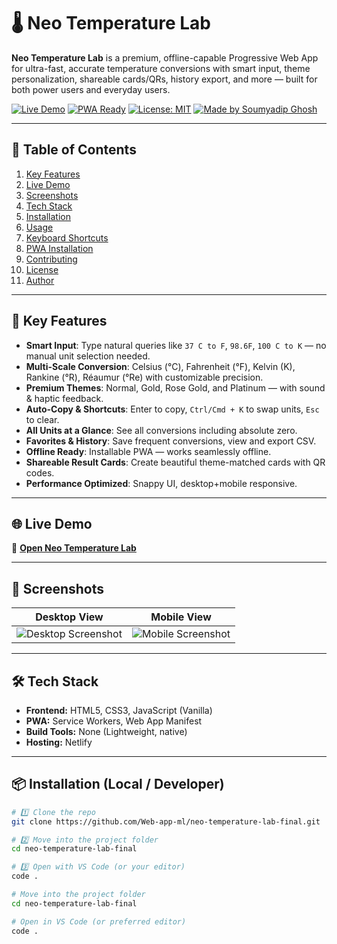 # 🌡️ Neo Temperature Lab

**Neo Temperature Lab** is a premium, offline-capable Progressive Web App for ultra-fast, accurate temperature conversions with smart input, theme personalization, shareable cards/QRs, history export, and more — built for both power users and everyday users.  

[![Live Demo](https://img.shields.io/badge/Live%20Demo-neo--temperature--lab-blue?style=for-the-badge)](https://neotemp.netlify.app/)
[![PWA Ready](https://img.shields.io/badge/PWA-Ready-brightgreen?style=for-the-badge&logo=pwa)](https://neotemp.netlify.app/)
[![License: MIT](https://img.shields.io/badge/License-MIT-yellow.svg?style=for-the-badge)](LICENSE)
[![Made by Soumyadip Ghosh](https://img.shields.io/badge/Made%20By-Soumyadip%20Ghosh-orange?style=for-the-badge)](https://github.com/Web-app-ml)

---

## 📜 Table of Contents
1. [Key Features](#-key-features)
2. [Live Demo](#-live-demo)
3. [Screenshots](#-screenshots)
4. [Tech Stack](#-tech-stack)
5. [Installation](#-installation-local--developer)
6. [Usage](#-usage)
7. [Keyboard Shortcuts](#-keyboard-shortcuts)
8. [PWA Installation](#-pwa-installation)
9. [Contributing](#-contributing)
10. [License](#-license)
11. [Author](#-author)

---

## 🚀 Key Features

- **Smart Input**: Type natural queries like `37 C to F`, `98.6F`, `100 C to K` — no manual unit selection needed.
- **Multi-Scale Conversion**: Celsius (°C), Fahrenheit (°F), Kelvin (K), Rankine (°R), Réaumur (°Re) with customizable precision.
- **Premium Themes**: Normal, Gold, Rose Gold, and Platinum — with sound & haptic feedback.
- **Auto-Copy & Shortcuts**: Enter to copy, `Ctrl/Cmd + K` to swap units, `Esc` to clear.
- **All Units at a Glance**: See all conversions including absolute zero.
- **Favorites & History**: Save frequent conversions, view and export CSV.
- **Offline Ready**: Installable PWA — works seamlessly offline.
- **Shareable Result Cards**: Create beautiful theme-matched cards with QR codes.
- **Performance Optimized**: Snappy UI, desktop+mobile responsive.

---

## 🌐 Live Demo
🔗 **[Open Neo Temperature Lab](https://neotemp.netlify.app/)**

---

## 📸 Screenshots

| Desktop View | Mobile View |
|--------------|-------------|
| ![Desktop Screenshot](https://neotemp.netlify.app/desktop-preview.jpg) | ![Mobile Screenshot](https://neotemp.netlify.app/mobile-preview.jpg) |

---

## 🛠 Tech Stack

- **Frontend:** HTML5, CSS3, JavaScript (Vanilla)
- **PWA:** Service Workers, Web App Manifest
- **Build Tools:** None (Lightweight, native)
- **Hosting:** Netlify

---

## 📦 Installation (Local / Developer)

```bash
# 1️⃣ Clone the repo
git clone https://github.com/Web-app-ml/neo-temperature-lab-final.git

# 2️⃣ Move into the project folder
cd neo-temperature-lab-final

# 3️⃣ Open with VS Code (or your editor)
code .

# Move into the project folder
cd neo-temperature-lab-final

# Open in VS Code (or preferred editor)
code .
